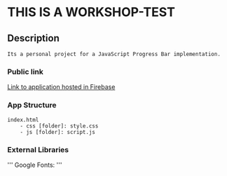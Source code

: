 # THIS IS A WORKSHOP-TEST

## Description 
```
Its a personal project for a JavaScript Progress Bar implementation.
```

### Public link

[Link to application hosted in Firebase](https://test-workshop-52d8e.firebaseapp.com/)


### App Structure
```
index.html
    - css [folder]: style.css 
    - js [folder]: script.js
```

### External Libraries
'''
Google Fonts: 
    <link href="https://fonts.googleapis.com/css?family=Roboto+Condensed|Ubuntu" rel="stylesheet">
'''